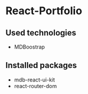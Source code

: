 # React-Portfolio
## Used technologies

- MDBoostrap
## Installed packages
- mdb-react-ui-kit
- react-router-dom

